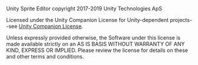 Unity Sprite Editor copyright  2017-2019 Unity Technologies ApS

Licensed under the Unity Companion License for Unity-dependent projects--see [Unity Companion License](http://www.unity3d.com/legal/licenses/Unity_Companion_License).

Unless expressly provided otherwise, the Software under this license is made available strictly on an AS IS BASIS WITHOUT WARRANTY OF ANY KIND, EXPRESS OR IMPLIED. Please review the license for details on these and other terms and conditions.
